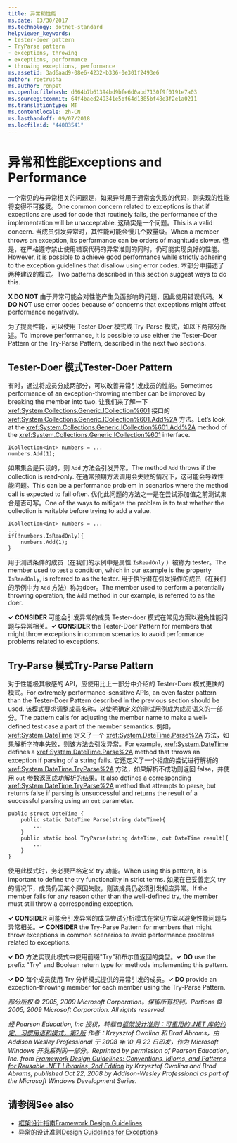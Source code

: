 ```yaml
---
title: 异常和性能
ms.date: 03/30/2017
ms.technology: dotnet-standard
helpviewer_keywords:
- tester-doer pattern
- TryParse pattern
- exceptions, throwing
- exceptions, performance
- throwing exceptions, performance
ms.assetid: 3ad6aad9-08e6-4232-b336-0e301f2493e6
author: rpetrusha
ms.author: ronpet
ms.openlocfilehash: d664b7b61394bd9bfe6d0abd7130f9f0191e7a03
ms.sourcegitcommit: 64f4baed249341e5bf64d1385bf48e3f2e1a0211
ms.translationtype: MT
ms.contentlocale: zh-CN
ms.lasthandoff: 09/07/2018
ms.locfileid: "44083541"
---
```

# <a name="exceptions-and-performance"></a><span data-ttu-id="1c7a7-102">异常和性能</span><span class="sxs-lookup"><span data-stu-id="1c7a7-102">Exceptions and Performance</span></span>
<span data-ttu-id="1c7a7-103">一个常见的与异常相关的问题是，如果异常用于通常会失败的代码，则实现的性能将变得不可接受。</span><span class="sxs-lookup"><span data-stu-id="1c7a7-103">One common concern related to exceptions is that if exceptions are used for code that routinely fails, the performance of the implementation will be unacceptable.</span></span> <span data-ttu-id="1c7a7-104">这确实是一个问题。</span><span class="sxs-lookup"><span data-stu-id="1c7a7-104">This is a valid concern.</span></span> <span data-ttu-id="1c7a7-105">当成员引发异常时，其性能可能会慢几个数量级。</span><span class="sxs-lookup"><span data-stu-id="1c7a7-105">When a member throws an exception, its performance can be orders of magnitude slower.</span></span> <span data-ttu-id="1c7a7-106">但是，在严格遵守禁止使用错误代码的异常准则的同时，仍可能实现良好的性能。</span><span class="sxs-lookup"><span data-stu-id="1c7a7-106">However, it is possible to achieve good performance while strictly adhering to the exception guidelines that disallow using error codes.</span></span> <span data-ttu-id="1c7a7-107">本部分中描述了两种建议的模式。</span><span class="sxs-lookup"><span data-stu-id="1c7a7-107">Two patterns described in this section suggest ways to do this.</span></span>  
  
 <span data-ttu-id="1c7a7-108">**X DO NOT** 由于异常可能会对性能产生负面影响的问题，因此使用错误代码。</span><span class="sxs-lookup"><span data-stu-id="1c7a7-108">**X DO NOT** use error codes because of concerns that exceptions might affect performance negatively.</span></span>  
  
 <span data-ttu-id="1c7a7-109">为了提高性能，可以使用 Tester-Doer 模式或 Try-Parse 模式，如以下两部分所述。</span><span class="sxs-lookup"><span data-stu-id="1c7a7-109">To improve performance, it is possible to use either the Tester-Doer Pattern or the Try-Parse Pattern, described in the next two sections.</span></span>  
  
## <a name="tester-doer-pattern"></a><span data-ttu-id="1c7a7-110">Tester-Doer 模式</span><span class="sxs-lookup"><span data-stu-id="1c7a7-110">Tester-Doer Pattern</span></span>  
 <span data-ttu-id="1c7a7-111">有时，通过将成员分成两部分，可以改善异常引发成员的性能。</span><span class="sxs-lookup"><span data-stu-id="1c7a7-111">Sometimes performance of an exception-throwing member can be improved by breaking the member into two.</span></span> <span data-ttu-id="1c7a7-112">让我们来了解一下 <xref:System.Collections.Generic.ICollection%601> 接口的 <xref:System.Collections.Generic.ICollection%601.Add%2A> 方法。</span><span class="sxs-lookup"><span data-stu-id="1c7a7-112">Let’s look at the <xref:System.Collections.Generic.ICollection%601.Add%2A> method of the <xref:System.Collections.Generic.ICollection%601> interface.</span></span>  
  
```  
ICollection<int> numbers = ...   
numbers.Add(1);  
```  
  
 <span data-ttu-id="1c7a7-113">如果集合是只读的，则 `Add` 方法会引发异常。</span><span class="sxs-lookup"><span data-stu-id="1c7a7-113">The method `Add` throws if the collection is read-only.</span></span> <span data-ttu-id="1c7a7-114">在通常预期方法调用会失败的情况下，这可能会导致性能问题。</span><span class="sxs-lookup"><span data-stu-id="1c7a7-114">This can be a performance problem in scenarios where the method call is expected to fail often.</span></span> <span data-ttu-id="1c7a7-115">优化此问题的方法之一是在尝试添加值之前测试集合是否可写。</span><span class="sxs-lookup"><span data-stu-id="1c7a7-115">One of the ways to mitigate the problem is to test whether the collection is writable before trying to add a value.</span></span>  
  
```  
ICollection<int> numbers = ...   
...  
if(!numbers.IsReadOnly){  
    numbers.Add(1);  
}  
```  
  
 <span data-ttu-id="1c7a7-116">用于测试条件的成员（在我们的示例中是属性 `IsReadOnly` ）被称为 tester。</span><span class="sxs-lookup"><span data-stu-id="1c7a7-116">The member used to test a condition, which in our example is the property `IsReadOnly`, is referred to as the tester.</span></span> <span data-ttu-id="1c7a7-117">用于执行潜在引发操作的成员（在我们的示例中为 `Add` 方法）称为doer。</span><span class="sxs-lookup"><span data-stu-id="1c7a7-117">The member used to perform a potentially throwing operation, the `Add` method in our example, is referred to as the doer.</span></span>  
  
 <span data-ttu-id="1c7a7-118">**✓ CONSIDER** 可能会引发异常的成员 Tester-doer 模式在常见方案以避免性能问题与异常相关。</span><span class="sxs-lookup"><span data-stu-id="1c7a7-118">**✓ CONSIDER** the Tester-Doer Pattern for members that might throw exceptions in common scenarios to avoid performance problems related to exceptions.</span></span>  
  
## <a name="try-parse-pattern"></a><span data-ttu-id="1c7a7-119">Try-Parse 模式</span><span class="sxs-lookup"><span data-stu-id="1c7a7-119">Try-Parse Pattern</span></span>  
 <span data-ttu-id="1c7a7-120">对于性能极其敏感的 API，应使用比上一部分中介绍的 Tester-Doer 模式更快的模式。</span><span class="sxs-lookup"><span data-stu-id="1c7a7-120">For extremely performance-sensitive APIs, an even faster pattern than the Tester-Doer Pattern described in the previous section should be used.</span></span> <span data-ttu-id="1c7a7-121">该模式要求调整成员名称，以使明确定义的测试用例成为成员语义的一部分。</span><span class="sxs-lookup"><span data-stu-id="1c7a7-121">The pattern calls for adjusting the member name to make a well-defined test case a part of the member semantics.</span></span> <span data-ttu-id="1c7a7-122">例如，<xref:System.DateTime> 定义了一个 <xref:System.DateTime.Parse%2A> 方法，如果解析字符串失败，则该方法会引发异常。</span><span class="sxs-lookup"><span data-stu-id="1c7a7-122">For example, <xref:System.DateTime> defines a <xref:System.DateTime.Parse%2A> method that throws an exception if parsing of a string fails.</span></span> <span data-ttu-id="1c7a7-123">它还定义了一个相应的尝试进行解析的 <xref:System.DateTime.TryParse%2A> 方法，如果解析不成功则返回 false，并使用 `out` 参数返回成功解析的结果。</span><span class="sxs-lookup"><span data-stu-id="1c7a7-123">It also defines a corresponding <xref:System.DateTime.TryParse%2A> method that attempts to parse, but returns false if parsing is unsuccessful and returns the result of a successful parsing using an `out` parameter.</span></span>  
  
```  
public struct DateTime {  
    public static DateTime Parse(string dateTime){   
        ...   
    }  
    public static bool TryParse(string dateTime, out DateTime result){  
        ...  
    }  
}  
```  
  
 <span data-ttu-id="1c7a7-124">使用此模式时，务必要严格定义 try 功能。</span><span class="sxs-lookup"><span data-stu-id="1c7a7-124">When using this pattern, it is important to define the try functionality in strict terms.</span></span> <span data-ttu-id="1c7a7-125">如果在已妥善定义 try 的情况下，成员仍因某个原因失败，则该成员仍必须引发相应异常。</span><span class="sxs-lookup"><span data-stu-id="1c7a7-125">If the member fails for any reason other than the well-defined try, the member must still throw a corresponding exception.</span></span>  
  
 <span data-ttu-id="1c7a7-126">**✓ CONSIDER** 可能会引发异常的成员尝试分析模式在常见方案以避免性能问题与异常相关。</span><span class="sxs-lookup"><span data-stu-id="1c7a7-126">**✓ CONSIDER** the Try-Parse Pattern for members that might throw exceptions in common scenarios to avoid performance problems related to exceptions.</span></span>  
  
 <span data-ttu-id="1c7a7-127">**✓ DO** 方法实现此模式中使用前缀"Try"和布尔值返回的类型。</span><span class="sxs-lookup"><span data-stu-id="1c7a7-127">**✓ DO** use the prefix "Try" and Boolean return type for methods implementing this pattern.</span></span>  
  
 <span data-ttu-id="1c7a7-128">**✓ DO** 每个成员使用 Try 分析模式提供的异常引发的成员。</span><span class="sxs-lookup"><span data-stu-id="1c7a7-128">**✓ DO** provide an exception-throwing member for each member using the Try-Parse Pattern.</span></span>  
  
 <span data-ttu-id="1c7a7-129">*部分版权 © 2005, 2009 Microsoft Corporation。保留所有权利。*</span><span class="sxs-lookup"><span data-stu-id="1c7a7-129">*Portions © 2005, 2009 Microsoft Corporation. All rights reserved.*</span></span>  
  
 <span data-ttu-id="1c7a7-130">*经 Pearson Education, Inc 授权，转载自[框架设计准则：可重用的 .NET 库的约定、习惯用语和模式，第2版](https://www.informit.com/store/framework-design-guidelines-conventions-idioms-and-9780321545619) 作者：Krzysztof Cwalina 和 Brad Abrams，由 Addison Wesley Professional 于 2008 年 10 月 22 日印发，作为 Microsoft Windows 开发系列的一部分。*</span><span class="sxs-lookup"><span data-stu-id="1c7a7-130">*Reprinted by permission of Pearson Education, Inc. from [Framework Design Guidelines: Conventions, Idioms, and Patterns for Reusable .NET Libraries, 2nd Edition](https://www.informit.com/store/framework-design-guidelines-conventions-idioms-and-9780321545619) by Krzysztof Cwalina and Brad Abrams, published Oct 22, 2008 by Addison-Wesley Professional as part of the Microsoft Windows Development Series.*</span></span>  
  
## <a name="see-also"></a><span data-ttu-id="1c7a7-131">请参阅</span><span class="sxs-lookup"><span data-stu-id="1c7a7-131">See also</span></span>

- [<span data-ttu-id="1c7a7-132">框架设计指南</span><span class="sxs-lookup"><span data-stu-id="1c7a7-132">Framework Design Guidelines</span></span>](../../../docs/standard/design-guidelines/index.md)  
- [<span data-ttu-id="1c7a7-133">异常的设计准则</span><span class="sxs-lookup"><span data-stu-id="1c7a7-133">Design Guidelines for Exceptions</span></span>](../../../docs/standard/design-guidelines/exceptions.md)
